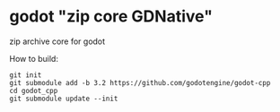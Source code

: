 # godot "zip core GDNative" 
zip archive core for godot

How to build:
```
git init 
git submodule add -b 3.2 https://github.com/godotengine/godot-cpp
cd godot_cpp
git submodule update --init
```
